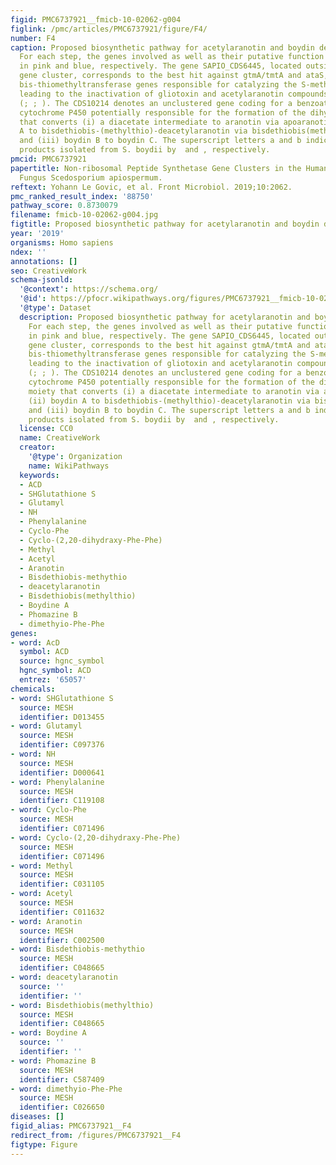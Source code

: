 ```yaml
---
figid: PMC6737921__fmicb-10-02062-g004
figlink: /pmc/articles/PMC6737921/figure/F4/
number: F4
caption: Proposed biosynthetic pathway for acetylaranotin and boydin derivatives.
  For each step, the genes involved as well as their putative function are depicted
  in pink and blue, respectively. The gene SAPIO_CDS6445, located outside of ETP1828
  gene cluster, corresponds to the best hit against gtmA/tmtA and ataS, the major
  bis-thiomethyltransferase genes responsible for catalyzing the S-methylation step
  leading to the inactivation of gliotoxin and acetylaranotin compounds, respectively
  (; ; ). The CDS10214 denotes an unclustered gene coding for a benzoate para-hydroxylase
  cytochrome P450 potentially responsible for the formation of the dihydrooxepin moiety
  that converts (i) a diacetate intermediate to aranotin via apoaranotin, (ii) boydin
  A to bisdethiobis-(methylthio)-deacetylaranotin via bisdethiobis(methylthio)-deacetylapoaranotin,
  and (iii) boydin B to boydin C. The superscript letters a and b indicate the natural
  products isolated from S. boydii by  and , respectively.
pmcid: PMC6737921
papertitle: Non-ribosomal Peptide Synthetase Gene Clusters in the Human Pathogenic
  Fungus Scedosporium apiospermum.
reftext: Yohann Le Govic, et al. Front Microbiol. 2019;10:2062.
pmc_ranked_result_index: '88750'
pathway_score: 0.8730079
filename: fmicb-10-02062-g004.jpg
figtitle: Proposed biosynthetic pathway for acetylaranotin and boydin derivatives
year: '2019'
organisms: Homo sapiens
ndex: ''
annotations: []
seo: CreativeWork
schema-jsonld:
  '@context': https://schema.org/
  '@id': https://pfocr.wikipathways.org/figures/PMC6737921__fmicb-10-02062-g004.html
  '@type': Dataset
  description: Proposed biosynthetic pathway for acetylaranotin and boydin derivatives.
    For each step, the genes involved as well as their putative function are depicted
    in pink and blue, respectively. The gene SAPIO_CDS6445, located outside of ETP1828
    gene cluster, corresponds to the best hit against gtmA/tmtA and ataS, the major
    bis-thiomethyltransferase genes responsible for catalyzing the S-methylation step
    leading to the inactivation of gliotoxin and acetylaranotin compounds, respectively
    (; ; ). The CDS10214 denotes an unclustered gene coding for a benzoate para-hydroxylase
    cytochrome P450 potentially responsible for the formation of the dihydrooxepin
    moiety that converts (i) a diacetate intermediate to aranotin via apoaranotin,
    (ii) boydin A to bisdethiobis-(methylthio)-deacetylaranotin via bisdethiobis(methylthio)-deacetylapoaranotin,
    and (iii) boydin B to boydin C. The superscript letters a and b indicate the natural
    products isolated from S. boydii by  and , respectively.
  license: CC0
  name: CreativeWork
  creator:
    '@type': Organization
    name: WikiPathways
  keywords:
  - ACD
  - SHGlutathione S
  - Glutamyl
  - NH
  - Phenylalanine
  - Cyclo-Phe
  - Cyclo-(2,20-dihydraxy-Phe-Phe)
  - Methyl
  - Acetyl
  - Aranotin
  - Bisdethiobis-methythio
  - deacetylaranotin
  - Bisdethiobis(methylthio)
  - Boydine A
  - Phomazine B
  - dimethyio-Phe-Phe
genes:
- word: AcD
  symbol: ACD
  source: hgnc_symbol
  hgnc_symbol: ACD
  entrez: '65057'
chemicals:
- word: SHGlutathione S
  source: MESH
  identifier: D013455
- word: Glutamyl
  source: MESH
  identifier: C097376
- word: NH
  source: MESH
  identifier: D000641
- word: Phenylalanine
  source: MESH
  identifier: C119108
- word: Cyclo-Phe
  source: MESH
  identifier: C071496
- word: Cyclo-(2,20-dihydraxy-Phe-Phe)
  source: MESH
  identifier: C071496
- word: Methyl
  source: MESH
  identifier: C031105
- word: Acetyl
  source: MESH
  identifier: C011632
- word: Aranotin
  source: MESH
  identifier: C002500
- word: Bisdethiobis-methythio
  source: MESH
  identifier: C048665
- word: deacetylaranotin
  source: ''
  identifier: ''
- word: Bisdethiobis(methylthio)
  source: MESH
  identifier: C048665
- word: Boydine A
  source: ''
  identifier: ''
- word: Phomazine B
  source: MESH
  identifier: C587409
- word: dimethyio-Phe-Phe
  source: MESH
  identifier: C026650
diseases: []
figid_alias: PMC6737921__F4
redirect_from: /figures/PMC6737921__F4
figtype: Figure
---
```

